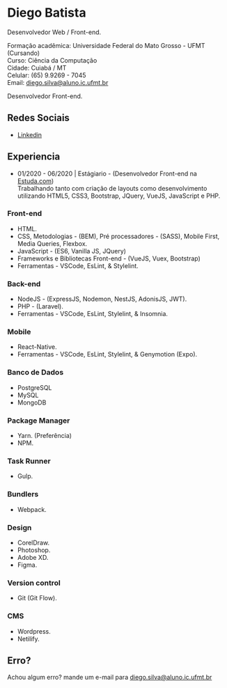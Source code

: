 # Diego Batista

Desenvolvedor Web / Front-end.

Formação acadêmica: Universidade Federal do Mato Grosso - UFMT (Cursando)<br>
Curso: Ciência da Computação<br>
Cidade: Cuiabá / MT<br>
Celular: (65) 9.9269 - 7045<br>
Email: diego.silva@aluno.ic.ufmt.br

Desenvolvedor Front-end.

## Redes Sociais

- [Linkedin](https://www.linkedin.com/in/dbatista/)

## Experiencia

* 01/2020 - 06/2020 | Estágiario -
  (Desenvolvedor Front-end na [Estuda.com](https://www.estuda.com/))<br>
  Trabalhando tanto com criação de layouts como desenvolvimento utilizando HTML5, CSS3, Bootstrap, JQuery, VueJS, JavaScript e PHP.<br>
 
### Front-end

- HTML.
- CSS, Metodologias - (BEM), Pré processadores - (SASS), Mobile First, Media Queries, Flexbox.
- JavaScript - (ES6, Vanilla JS, JQuery)
- Frameworks e Bibliotecas Front-end - (VueJS, Vuex, Bootstrap)
- Ferramentas - VSCode, EsLint, & Stylelint.

### Back-end

- NodeJS - (ExpressJS, Nodemon, NestJS, AdonisJS, JWT).
- PHP - (Laravel).
- Ferramentas - VSCode, EsLint, Stylelint, & Insomnia.

### Mobile

- React-Native.
- Ferramentas - VSCode, EsLint, Stylelint, & Genymotion (Expo).

### Banco de Dados

- PostgreSQL
- MySQL
- MongoDB

### Package Manager

- Yarn. (Preferência)
- NPM.

### Task Runner

- Gulp.

### Bundlers

- Webpack.

### Design

- CorelDraw.
- Photoshop.
- Adobe XD.
- Figma.

### Version control

- Git (Git Flow).

### CMS

- Wordpress.
- Netilify.

## Erro?

Achou algum erro? mande um e-mail para diego.silva@aluno.ic.ufmt.br
